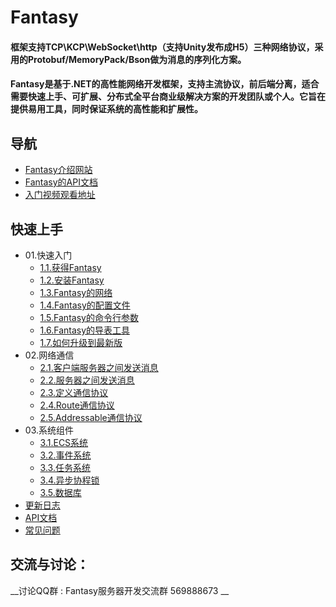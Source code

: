 # Fantasy
#### 框架支持TCP\KCP\WebSocket\http（支持Unity发布成H5）三种网络协议，采用的Protobuf/MemoryPack/Bson做为消息的序列化方案。
#### Fantasy是基于.NET的高性能网络开发框架，支持主流协议，前后端分离，适合需要快速上手、可扩展、分布式全平台商业级解决方案的开发团队或个人。它旨在提供易用工具，同时保证系统的高性能和扩展性。
## 导航
* [Fantasy介绍网站](https://www.code-fantasy.com/)
* [Fantasy的API文档](https://www.code-fantasy.com/doc/api/Fantasy.html)
* [入门视频观看地址](https://space.bilibili.com/382126312)
## 快速上手
* 01.快速入门
  * [1.1.获得Fantasy](https://www.code-fantasy.com/top/download-fantasy/)
  * [1.2.安装Fantasy](https://www.code-fantasy.com/top/creating-your-app/)
  * [1.3.Fantasy的网络](https://www.code-fantasy.com/top/use-network/)
  * [1.4.Fantasy的配置文件](https://www.code-fantasy.com/top/config-file/)
  * [1.5.Fantasy的命令行参数](https://www.code-fantasy.com/top/command-line-parameter/)
  * [1.6.Fantasy的导表工具](https://www.code-fantasy.com/top/guidance/)
  * [1.7.如何升级到最新版](https://www.code-fantasy.com/top/upgrade/)
* 02.网络通信
  * [2.1.客户端服务器之间发送消息](https://www.code-fantasy.com/network/session/)
  * [2.2.服务器之间发送消息](https://www.code-fantasy.com/network/networkmessagingomponent/)
  * [2.3.定义通信协议](https://www.code-fantasy.com/network/network-protocols/)
  * [2.4.Route通信协议](https://www.code-fantasy.com/network/network-route/)
  * [2.5.Addressable通信协议](https://www.code-fantasy.com/network/network-addressable/)
* 03.系统组件
  * [3.1.ECS系统](https://www.code-fantasy.com/core/ecs/)
  * [3.2.事件系统](https://www.code-fantasy.com/core/event/)
  * [3.3.任务系统](https://www.code-fantasy.com/core/task/)
  * [3.4.异步协程锁](https://www.code-fantasy.com/core/lock/)
  * [3.5.数据库](https://www.code-fantasy.com/core/db/)
* [更新日志](https://www.code-fantasy.com/changelog/)
* [API文档](https://www.code-fantasy.com/doc/api/Fantasy.html)
* [常见问题](https://www.code-fantasy.com/question/)

## 交流与讨论：  
__讨论QQ群 : Fantasy服务器开发交流群 569888673 __